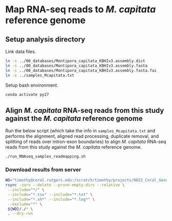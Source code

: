 # Map RNA-seq reads to *M. capitata* reference genome

## Setup analysis directory

Link data files.

```bash
ln -s ../00_databases/Montipora_capitata_KBHIv3.assembly.dict
ln -s ../00_databases/Montipora_capitata_KBHIv3.assembly.fasta
ln -s ../00_databases/Montipora_capitata_KBHIv3.assembly.fasta.fai
ln -s ../samples_Mcapitata.txt
```

Setup bash environment.

```bash
conda activate py27
```

## Align *M. capitata* RNA-seq reads from this study against the *M. capitata* reference genome

Run the below script (which take the info in `samples_Mcapitata.txt` and performs the alignment, aligned read processing, duplicate removal, and splitting of reads over intron-exon boundaries) to align *M. capitata* RNA-seq reads from this study against the *M. capitata* reference genome.

```bash
./run_RNAseq_samples_readmapping.sh
```

### Download results from server

```bash
WD="timothy@coral.rutgers.edu:/scratch/timothy/projects/0022_Coral_Genotype_Analysis/03_Analysis/2022-02-05/Montipora_capitata/01_RNAseq_samples_readmapping/"
rsync -zarv --delete --prune-empty-dirs --relative \
 --include="*/" \
 --include="*.tsv" --include="*.txt" \
 --include="*.sh*" --include="*.log*" \
 --exclude="*" \
 ${WD}/./* \
 . --dry-run
```





